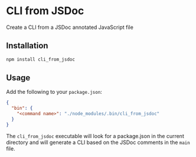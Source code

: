 # CLI from JSDoc

Create a CLI from a JSDoc annotated JavaScript file


## Installation

```bash
npm install cli_from_jsdoc
```


## Usage

Add the following to your `package.json`:

```json
{
  "bin": {
    "<command name>": "./node_modules/.bin/cli_from_jsdoc"
  }
}
```

The `cli_from_jsdoc` executable will look for a package.json in the current directory and will generate a CLI based on the JSDoc comments in the `main` file.
